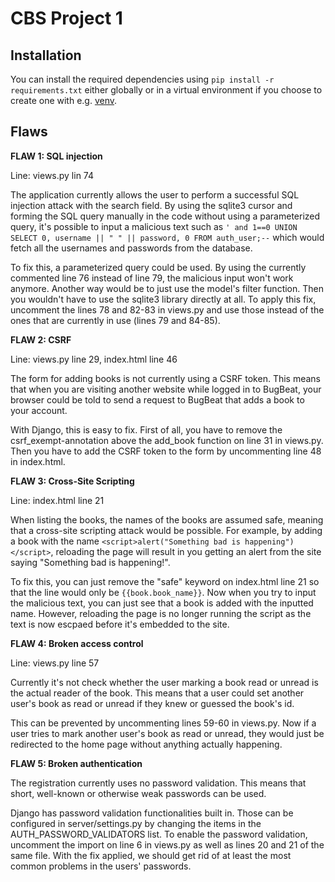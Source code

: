 # CBS Project 1

## Installation

You can install the required dependencies using `pip install -r requirements.txt` either globally or in a virtual environment if you choose to create one with e.g. [venv](https://docs.python.org/3/library/venv.html).

## Flaws

**FLAW 1: SQL injection**

Line: views.py lin 74

The application currently allows the user to perform a successful SQL injection attack with the search field. By using the sqlite3 cursor and forming the SQL query manually in the code without using a parameterized query, it's possible to input a malicious text such as `' and 1==0 UNION SELECT 0, username || " " || password, 0 FROM auth_user;--` which would fetch all the usernames and passwords from the database.

To fix this, a parameterized query could be used. By using the currently commented line 76 instead of line 79, the malicious input won't work anymore. Another way would be to just use the model's filter function. Then you wouldn't have to use the sqlite3 library directly at all. To apply this fix, uncomment the lines 78 and 82-83 in views.py and use those instead of the ones that are currently in use (lines 79 and 84-85). 

**FLAW 2: CSRF**

Line: views.py line 29, index.html line 46

The form for adding books is not currently using a CSRF token. This means that when you are visiting another website while logged in to BugBeat, your browser could be told to send a request to BugBeat that adds a book to your account.

With Django, this is easy to fix. First of all, you have to remove the csrf_exempt-annotation above the add_book function on line 31 in views.py. Then you have to add the CSRF token to the form by uncommenting line 48 in index.html.

**FLAW 3: Cross-Site Scripting**

Line: index.html line 21

When listing the books, the names of the books are assumed safe, meaning that a cross-site scripting attack would be possible. For example, by adding a book with the name `<script>alert("Something bad is happening")</script>`, reloading the page will result in you getting an alert from the site saying "Something bad is happening!".

To fix this, you can just remove the "safe" keyword on index.html line 21 so that the line would only be `{{book.book_name}}`. Now when you try to input the malicious text, you can just see that a book is added with the inputted name. However, reloading the page is no longer running the script as the text is now escpaed before it's embedded to the site.

**FLAW 4: Broken access control**

Line: views.py line 57

Currently it's not check whether the user marking a book read or unread is the actual reader of the book. This means that a user could set another user's book as read or unread if they knew or guessed the book's id. 

This can be prevented by uncommenting lines 59-60 in views.py. Now if a user tries to mark another user's book as read or unread, they would just be redirected to the home page without anything actually happening.

**FLAW 5: Broken authentication**

The registration currently uses no password validation. This means that short, well-known or otherwise weak passwords can be used.

Django has password validation functionalities built in. Those can be configured in server/settings.py by changing the items in the AUTH_PASSWORD_VALIDATORS list. To enable the password validation, uncomment the import on line 6 in views.py as well as lines 20 and 21 of the same file. With the fix applied, we should get rid of at least the most common problems in the users' passwords.